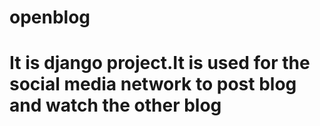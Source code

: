 # openblog
# It is django project.It is used for the social media network to post blog and watch the other blog
